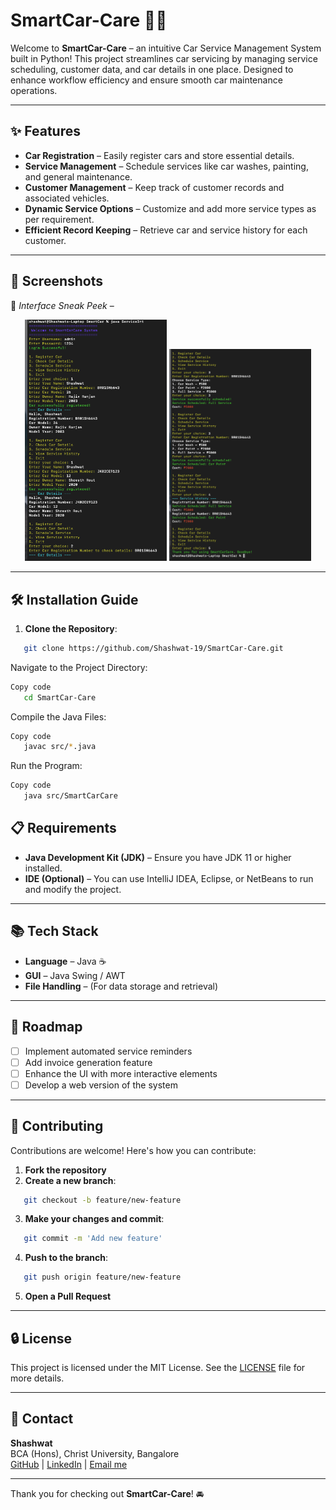 # SmartCar-Care 🚗💼

Welcome to **SmartCar-Care** – an intuitive Car Service Management System built in Python! This project streamlines car servicing by managing service scheduling, customer data, and car details in one place. Designed to enhance workflow efficiency and ensure smooth car maintenance operations.

---

## ✨ Features

- **Car Registration** – Easily register cars and store essential details.
- **Service Management** – Schedule services like car washes, painting, and general maintenance.
- **Customer Management** – Keep track of customer records and associated vehicles.
- **Dynamic Service Options** – Customize and add more service types as per requirement.
- **Efficient Record Keeping** – Retrieve car and service history for each customer.

---

## 📸 Screenshots

🔧 *Interface Sneak Peek* –
<p align="center">
  <img src="https://github.com/Shashwat-19/SmartCar-Care/raw/main/images/CLI-1.png" width="45%"/>
  <img src="https://github.com/Shashwat-19/SmartCar-Care/raw/main/images/CLI-2.png" width="45%"/>
</p>

---

## 🛠️ Installation Guide

1. **Clone the Repository**:
```bash
   git clone https://github.com/Shashwat-19/SmartCar-Care.git
```
Navigate to the Project Directory:
```bash
Copy code
   cd SmartCar-Care
```
Compile the Java Files:
```bash
Copy code
   javac src/*.java
```
Run the Program:
```bash
Copy code
   java src/SmartCarCare
```   
## 📋 Requirements
- **Java Development Kit (JDK)** – Ensure you have JDK 11 or higher installed.
- **IDE (Optional)** – You can use IntelliJ IDEA, Eclipse, or NetBeans to run and modify the project.

---

## 📚 Tech Stack

- **Language** – Java ☕
- **GUI** – Java Swing / AWT
- **File Handling**  – (For data storage and retrieval)

---

## 🚀 Roadmap

- [ ] Implement automated service reminders
- [ ] Add invoice generation feature
- [ ] Enhance the UI with more interactive elements
- [ ] Develop a web version of the system

---

## 🤝 Contributing

Contributions are welcome! Here's how you can contribute:

1. **Fork the repository**
2. **Create a new branch**:
```bash
   git checkout -b feature/new-feature
```
3. **Make your changes and commit**:
```bash
   git commit -m 'Add new feature'
```
4. **Push to the branch**:
```bash
   git push origin feature/new-feature
```

5. **Open a Pull Request**

---

## 🔒 License

This project is licensed under the MIT License. See the [LICENSE](LICENSE) file for more details.

---

## 📩 Contact

**Shashwat**  
BCA (Hons), Christ University, Bangalore  
[GitHub](https://github.com/Shashwat-19) | [LinkedIn](https://www.linkedin.com/in/shashwatk1956/) | [Email me](shashwat1956@gmail.com)  

---

Thank you for checking out **SmartCar-Care**! 🚘
